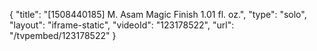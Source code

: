 {
    "title": "[1508440185] M. Asam Magic Finish 1.01 fl. oz.",
    "type": "solo",
    "layout": "iframe-static",
    "videoId": "123178522",
    "url": "\/tvpembed\/123178522"
}